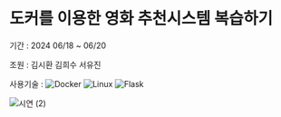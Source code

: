 # 도커를 이용한 영화 추천시스템 복습하기

기간 : 2024 06/18 ~ 06/20

조원 : 김시환 김희수 서유진

사용기술 : ![Docker](https://img.shields.io/badge/docker-%230db7ed.svg?style=for-the-badge&logo=docker&logoColor=white) ![Linux](https://img.shields.io/badge/Linux-FCC624?style=for-the-badge&logo=linux&logoColor=black) ![Flask](https://img.shields.io/badge/flask-%23000.svg?style=for-the-badge&logo=flask&logoColor=white)

![시연 (2)](https://github.com/pladata-encore/DE30-4nd-5/assets/163947687/c8eccb83-76c2-4511-bc29-a8a66df91c6f)

